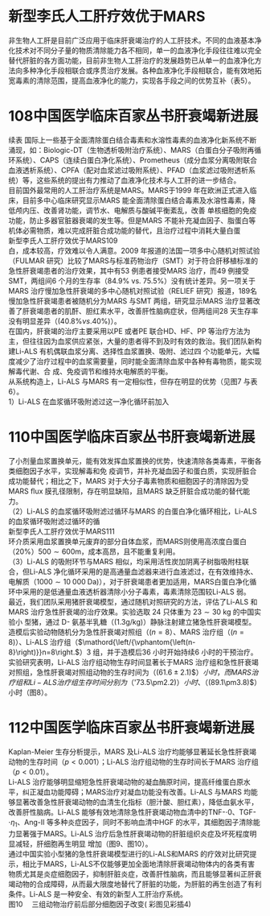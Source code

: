 # 新型李氏人工肝疗效优于MARS  
非生物人工肝是目前广泛应用于临床肝衰竭治疗的人工肝技术。不同的血液基本净化技术对不同分子量的物质清除能力各不相同，单一的血液净化手段往往难以完全替代肝脏的各方面功能，目前非生物人工肝治疗的发展趋势已从单一的血液净化方法向多种净化手段相联合或序贯治疗发展。各种血液净化手段相联合，能有效地拓宽毒素的清除范围，提高血液净化的能力，实现各手段之间的优势互补（表5）。  
# 108中国医学临床百家丛书肝衰竭新进展  
续表
国际上一些基于全面清除蛋白结合毒素和水溶性毒素的血液净化新系统不断涌现，如：Biologic-DT（生物透析吸附治疗系统）、MARS（白蛋白分子吸附再循环系统）、CAPS（连续白蛋白净化系统）、Prometheus（成分血浆分离吸附联合血液透析系统）、CPFA（配对血浆滤过吸附系统）、PFAD（血浆滤过吸附透析系统）等，这些系统的提出有力推动了血液净化技术与人工肝的进一步结合。  
目前国外最常用的人工肝治疗系统是MARS。MARS于1999 年在欧洲正式进入临床，目前多中心临床研究显示MARS 能全面清除蛋白结合毒素及水溶性毒素，降低颅内压、改善肾功能，调节水、电解质与酸碱平衡紊乱，改善 单核细胞的免疫功能，防止多器官脏器衰竭的发生等。但是MARS 不能补充凝血因子、脂蛋白等机体必需物质，难以完成肝脏合成功能的替代，且治疗过程中消耗大量白蛋  
新型李氏人工肝疗效优于MARS109  
白，成本较高，疗效难以令人满意。2009 年报道的法国一项多中心随机对照试验（FULMAR 研究）比较了MARS与标准药物治疗（SMT）对于符合肝移植标准的急性肝衰竭患者的治疗效果，其中有53 例患者接受MARS 治疗，而49 例接受SMT，两组间6 个月的生存率（$84.9\%$ vs. $75.5\%$）没有统计差异。另一项关于MARS 治疗慢加急性肝衰竭的多中心随机对照试验（RELIEF 研究）报道，189名慢加急性肝衰竭患者被随机分为MARS 与SMT 两组，研究显示MARS 治疗显著改善了肝衰竭患者的肌酐、胆红素水平，改善肝性脑病症状，但两组间28 天生存率没有明显差异（$(40.8\%\nu s.40\%)$）。  
在国内，肝衰竭的治疗主要采用以PE 或者PE 联合HD、HF、PP 等治疗方法为主，但往往因为血浆供应紧张，大量的患者得不到及时有效的救治。我们团队新构建Li-ALS  有机偶联血浆分离、选择性血浆置换、吸附、滤过四 个功能单元，大幅度减少了治疗过程中的血浆需要量，同时能全面清除血浆中各种有毒物质，能实现解毒代谢、合 成、免疫调节和维持水电解质的平衡。  
从系统构造上，Li-ALS 与MARS 有一定相似性，但存在明显的优势（见图7 与表6）。  
1）Li-ALS 在血浆循环吸附滤过这一净化循环前加入  
# 110中国医学临床百家丛书肝衰竭新进展  
了小剂量血浆置换单元，能有效发挥血浆置换的优势，快速清除各类毒素，平衡各类细胞因子水平，实现解毒和免 疫调节，并补充凝血因子和蛋白质，实现肝脏合成功能替代；相比之下，MARS 对于大分子毒素物质和细胞因子的清除因为受MARS ﬂux 膜孔径限制，存在明显缺陷，且MARS 缺乏肝脏合成功能的替代能力。  
（2）Li-ALS 的血浆循环吸附滤过循环与MARS 的白蛋白净化循环相比，Li-ALS 的血浆循环吸附滤过循环的循  
新型李氏人工肝疗效优于MARS111  
环介质采用血浆置换单元废弃的部分自体血浆，而MARS则使用高浓度白蛋白（$20\%$）$500\sim600\mathrm{m}$，成本高昂，且不能重复利用。  
（3）Li-ALS 的吸附环节与MARS 相似，均采用活性炭加阴离子树脂吸附柱联合，但Li-ALS 净化循环采用的是高通量血滤器来进行血液滤过，在有效维持水、电解质（$1000\sim10\;000\;\mathrm{Da})$），对于肝衰竭患者更加适用，MARS白蛋白净化循环中采用的是低通量血液透析器清除小分子毒素，毒素清除范围较Li-ALS 弱。  
最近，我们团队采用猪肝衰竭模型，通过随机对照研究的方法，评估了Li-ALS 和MARS 治疗急性肝衰竭的治疗效果。实验选取 24  只体重为 $23\sim30\ \mathrm{kg}$ 的中国实验小 型猪，通过 D- 氨基半乳糖（$(1.3\mathrm{g/kg})$）静脉注射建立猪急性肝衰竭模型。造模后实验动物随机分为急性肝衰竭对照组（$(n{=}8$）、MARS 治疗组（$(n{=}8)$）、Li-ALS 治疗组（$\mathord{\left/{\vphantom{\left(n-8}\right)}}n=8\right.$）3 组，并于造模后36 小时开始持续6 小时的干预治疗。实验研究表明，Li-ALS 治疗组动物生存时间显著长于MARS 治疗组和急性肝衰竭对照组，急性肝衰竭对照组动物的生存时间为（$(61.6\pm2.1)\$）小时，而MARS 治疗组和Li-ALS 治疗组生存时间分别为（$'73.5\pm2.2)$）小时、（$(89.1\pm3.8)\$）小时（图8）。  
# 112中国医学临床百家丛书肝衰竭新进展  
Kaplan-Meier 生存分析提示，MARS 及Li-ALS 治疗均能够显著延长急性肝衰竭动物的生存时间（$p<0.001$）；Li-ALS 治疗组动物的生存时间长于MARS 治疗组（$p<0.01$）。  
Li-ALS 治疗能够明显缩短急性肝衰竭动物的凝血酶原时间，提高纤维蛋白原水平，纠正凝血功能障碍；MARS治疗对凝血功能没有改善。Li-ALS 与MARS 均能够显著改善急性肝衰竭动物的血清生化指标（胆汁酸、胆红素），降低血氨水平，改善肝性脑病。Li-ALS 能够有效地清除急性肝衰竭动物血清中的TNF-$\cdot0$、TGF-$\cdot{\eta}_{1}$、Ang-II 等多种炎症因子，同时不影响血清中HGF 的水平，其细胞因子清除能力显著强于MARS。Li-ALS 治疗后急性肝衰竭动物的肝脏组织炎症及坏死程度明显减轻，肝细胞再生明显   增加（图9、图10）。  
通过中国实验小型猪的急性肝衰竭模型进行的Li-ALS和MARS 的疗效对比研究提示，相比于MARS，Li-ALS不仅能够更加全面地清除肝衰竭动物体内的各类有害物质尤其是炎症细胞因子，抑制肝脏炎症，改善肝性脑病，而且能够显著纠正肝衰竭动物的合成障碍，从而最大限度地替代了肝脏的功能，为肝脏的再生创造了有利条件。Li-ALS 是一种安全、有效的新型人工肝治疗系统。  
图10  三组动物治疗前后部分细胞因子改变( 彩图见彩插4)  